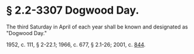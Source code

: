 # § 2.2-3307 Dogwood Day.

<p>The third Saturday in April of each year shall be known and designated as "Dogwood Day."</p><p>1952, c. 111, § 2-22.1; 1966, c. 677, § 2.1-26; 2001, c. <a href='http://lis.virginia.gov/cgi-bin/legp604.exe?011+ful+CHAP0844'>844</a>.</p>